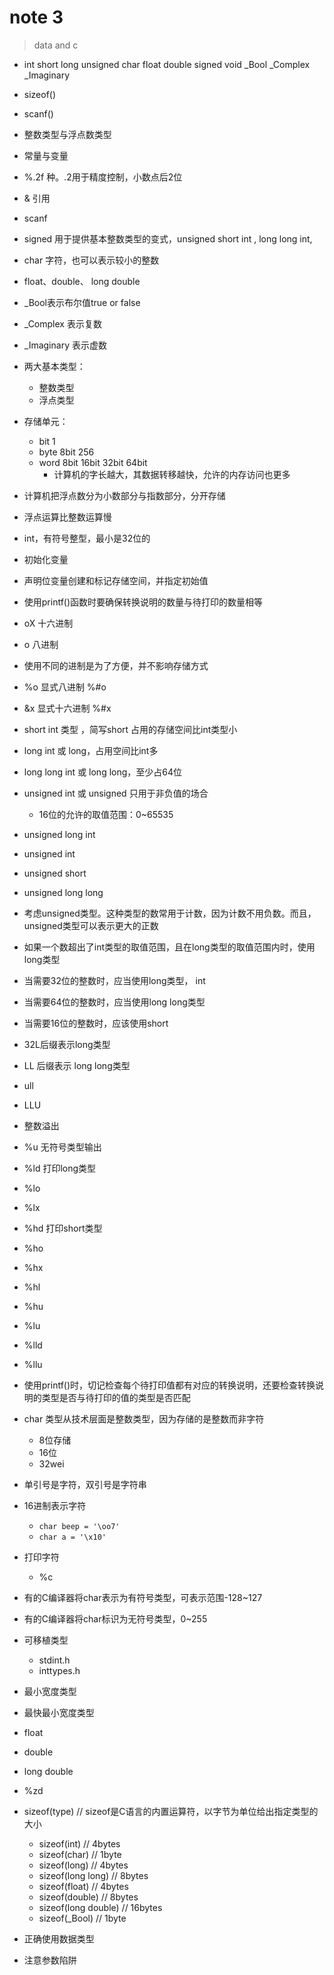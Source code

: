 # note 3
> data and c

- int short long unsigned char float double signed void _Bool _Complex _Imaginary
- sizeof()
- scanf()
- 整数类型与浮点数类型
- 常量与变量

- %.2f 种。.2用于精度控制，小数点后2位
- & 引用
- scanf

- signed 用于提供基本整数类型的变式，unsigned short int , long long int,
- char 字符，也可以表示较小的整数
- float、double、 long double
- _Bool表示布尔值true or false
- _Complex 表示复数
- _Imaginary 表示虚数

- 两大基本类型：
  - 整数类型
  - 浮点类型

- 存储单元：
  - bit 1
  - byte 8bit 256
  - word 8bit 16bit 32bit 64bit
    - 计算机的字长越大，其数据转移越快，允许的内存访问也更多

- 计算机把浮点数分为小数部分与指数部分，分开存储
- 浮点运算比整数运算慢

- int，有符号整型，最小是32位的
- 初始化变量
- 声明位变量创建和标记存储空间，并指定初始值

- 使用printf()函数时要确保转换说明的数量与待打印的数量相等
- oX 十六进制
- o 八进制
- 使用不同的进制是为了方便，并不影响存储方式
- %o 显式八进制 %#o
- &x 显式十六进制 %#x
  
- short int 类型 ，简写short 占用的存储空间比int类型小
- long int 或 long，占用空间比int多
- long long int 或 long long，至少占64位
- unsigned int 或 unsigned 只用于非负值的场合
  - 16位的允许的取值范围：0~65535
- unsigned long int
- unsigned int
- unsigned short
- unsigned long long

- 考虑unsigned类型。这种类型的数常用于计数，因为计数不用负数。而且，unsigned类型可以表示更大的正数
- 如果一个数超出了int类型的取值范围，且在long类型的取值范围内时，使用long类型
- 当需要32位的整数时，应当使用long类型， int
- 当需要64位的整数时，应当使用long long类型
- 当需要16位的整数时，应该使用short

- 32L后缀表示long类型
- LL 后缀表示 long long类型
- ull
- LLU

- 整数溢出

- %u 无符号类型输出
- %ld 打印long类型
- %lo
- %lx
- %hd 打印short类型
- %ho
- %hx
- %hl
- %hu
- %lu
- %lld
- %llu

- 使用printf()时，切记检查每个待打印值都有对应的转换说明，还要检查转换说明的类型是否与待打印的值的类型是否匹配

- char 类型从技术层面是整数类型，因为存储的是整数而非字符
  - 8位存储
  - 16位
  - 32wei

- 单引号是字符，双引号是字符串
- 16进制表示字符
  - `char beep = '\oo7'`
  - `char a = '\x10'`
- 打印字符
  - %c

- 有的C编译器将char表示为有符号类型，可表示范围-128~127
- 有的C编译器将char标识为无符号类型，0~255

- 可移植类型
  - stdint.h
  - inttypes.h

- 最小宽度类型
- 最快最小宽度类型

- float
- double
- long double

- %zd
- sizeof(type) // sizeof是C语言的内置运算符，以字节为单位给出指定类型的大小
  - sizeof(int) // 4bytes
  - sizeof(char) // 1byte
  - sizeof(long) // 4bytes
  - sizeof(long long) // 8bytes
  - sizeof(float) // 4bytes
  - sizeof(double) // 8bytes
  - sizeof(long double) // 16bytes
  - sizeof(_Bool) // 1byte

- 正确使用数据类型

- 注意参数陷阱